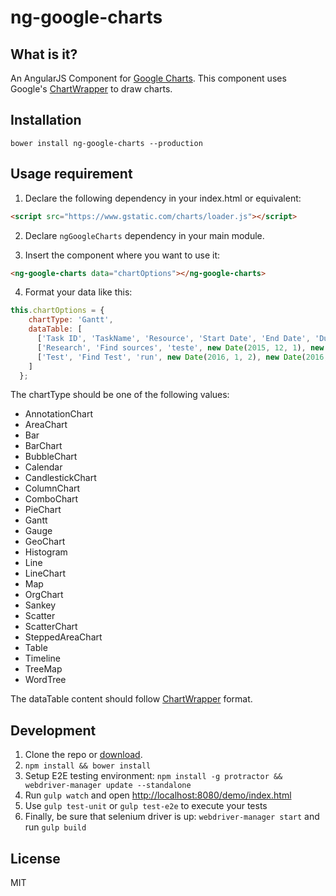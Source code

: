 # ng-google-charts

## What is it?

An AngularJS Component for [Google Charts](https://developers.google.com/chart/).
This component uses Google's [ChartWrapper](https://developers.google.com/chart/interactive/docs/drawing_charts#chartwrapper) to draw charts.

## Installation

```console
bower install ng-google-charts --production
```

## Usage requirement

1. Declare the following dependency in your index.html or equivalent:

````html
<script src="https://www.gstatic.com/charts/loader.js"></script>
````

2. Declare `ngGoogleCharts` dependency in your main module.

3. Insert the component where you want to use it:

````html
<ng-google-charts data="chartOptions"></ng-google-charts>
````
4. Format your data like this:

````javascript
this.chartOptions = {
    chartType: 'Gantt',
    dataTable: [
      ['Task ID', 'TaskName', 'Resource', 'Start Date', 'End Date', 'Duration', 'Percent Complete', 'Dependencies'],
      ['Research', 'Find sources', 'teste', new Date(2015, 12, 1), new Date(2016, 3, 5), 0,  100,  null],
      ['Test', 'Find Test', 'run', new Date(2016, 1, 2), new Date(2016, 10, 5), 0,  100,  null]
    ]
  };
````
  The chartType should be one of the following values:
  * AnnotationChart
  * AreaChart
  * Bar
  * BarChart
  * BubbleChart
  * Calendar
  * CandlestickChart
  * ColumnChart
  * ComboChart
  * PieChart
  * Gantt
  * Gauge
  * GeoChart
  * Histogram
  * Line
  * LineChart
  * Map
  * OrgChart
  * Sankey
  * Scatter
  * ScatterChart
  * SteppedAreaChart
  * Table
  * Timeline
  * TreeMap
  * WordTree

  The dataTable content should follow [ChartWrapper](https://developers.google.com/chart/interactive/docs/drawing_charts#chartwrapper) format.
  
## Development

1. Clone the repo or [download]().
2. ``npm install && bower install``
3. Setup E2E testing environment: ``npm install -g protractor && webdriver-manager update --standalone``
4. Run ``gulp watch`` and open [http://localhost:8080/demo/index.html](http://localhost:8080/demo/index.html)
5. Use ``gulp test-unit`` or ``gulp test-e2e`` to execute your tests
6. Finally, be sure that selenium driver is up: ``webdriver-manager start`` and run ``gulp build``

## License

MIT
